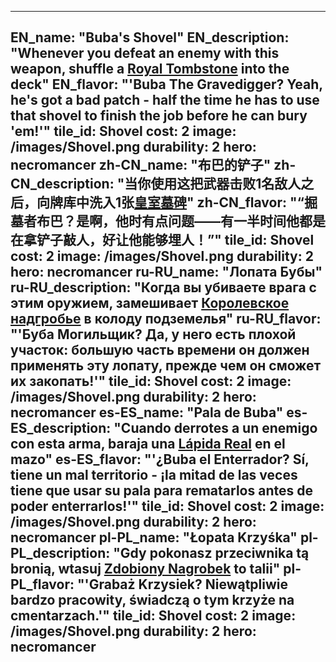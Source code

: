---

EN_name: "Buba's Shovel"
EN_description: "Whenever you defeat an enemy with this weapon, shuffle a <a href = '../en/items#RoyalTombstone'>Royal Tombstone</a> into the deck"
EN_flavor: "'Buba The Gravedigger? Yeah, he's got a bad patch - half the time he has to use that shovel to finish the job before he can bury 'em!'"
tile_id: Shovel
cost: 2
image: /images/Shovel.png
durability: 2
hero: necromancer
zh-CN_name: "布巴的铲子"
zh-CN_description: "当你使用这把武器击败1名敌人之后，向牌库中洗入1张<a href = '../zh_cn/items#RoyalTombstone'>皇室墓碑</a>"
zh-CN_flavor: "“掘墓者布巴？是啊，他时有点问题——有一半时间他都是在拿铲子敲人，好让他能够埋人！”"
tile_id: Shovel
cost: 2
image: /images/Shovel.png
durability: 2
hero: necromancer
ru-RU_name: "Лопата Бубы"
ru-RU_description: "Когда вы убиваете врага с этим оружием, замешивает <a href = '../ru_ru/items#RoyalTombstone'>Королевское надгробье</a> в колоду подземелья"
ru-RU_flavor: "'Буба Могильщик? Да, у него есть плохой участок: большую часть времени он должен применять эту лопату, прежде чем он сможет их закопать!'"
tile_id: Shovel
cost: 2
image: /images/Shovel.png
durability: 2
hero: necromancer
es-ES_name: "Pala de Buba"
es-ES_description: "Cuando derrotes a un enemigo con esta arma, baraja una <a href = '../es_es/items#RoyalTombstone'>Lápida Real</a> en el mazo"
es-ES_flavor: "'¿Buba el Enterrador? Sí, tiene un mal territorio - ¡la mitad de las veces tiene que usar su pala para rematarlos antes de poder enterrarlos!'"
tile_id: Shovel
cost: 2
image: /images/Shovel.png
durability: 2
hero: necromancer
pl-PL_name: "Łopata Krzyśka"
pl-PL_description: "Gdy pokonasz przeciwnika tą bronią, wtasuj <a href = '../pl_pl/items#RoyalTombstone'>Zdobiony Nagrobek</a> to talii"
pl-PL_flavor: "'Grabaż Krzysiek? Niewątpliwie bardzo pracowity, świadczą o tym krzyże na cmentarzach.'"
tile_id: Shovel
cost: 2
image: /images/Shovel.png
durability: 2
hero: necromancer
---